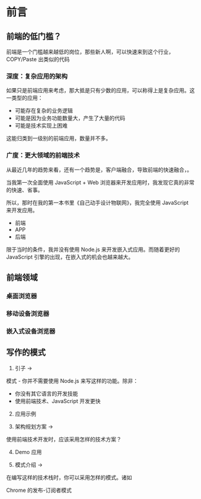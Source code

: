 # 前言

## 前端的低门槛？

前端是一个门槛越来越低的岗位，那些新人啊，可以快速来到这个行业，COPY/Paste 出类似的代码

### 深度：复杂应用的架构

如果只是前端应用来考虑，那大抵是只有少数的应用，可以称得上是复杂应用。这一类型的应用：

 - 可能存在复杂的业务逻辑
 - 可能是因为业务功能数量大，产生了大量的代码
 - 可能是技术实现上困难

这能归类到一级别的前端应用，数量并不多。

### 广度：更大领域的前端技术

从最近几年的趋势来看，还有一个趋势是，客户端融合，导致前端的快速融合，。

当我第一次全面使用 JavaScript + Web 浏览器来开发应用时，我发现它真的非常的快速、省事。

所以，那时在我的第一本书里《自己动手设计物联网》，我完全使用 JavaScript 来开发应用。

 - 前端
 - APP
 - 后端

限于当时的条件，我并没有使用 Node.js 来开发嵌入式应用。而随着更好的 JavaScript 引擎的出现，在嵌入式的机会也越来越大。



## 前端领域

### 桌面浏览器

### 移动设备浏览器

### 嵌入式设备浏览器

## 写作的模式

1. 引子 ->

模式 - 你并不需要使用 Node.js 来写这样的功能。除非：

 -  你没有其它语言的开发技能
 - 使用前端技术、JavaScript 开发更快

2. 应用示例

3. 架构规划方案 ->


使用前端技术开发时，应该采用怎样的技术方案？

4. Demo 应用


5. 模式介绍 ->

在编写这样的技术栈时，你可以采用怎样的模式。诸如

Chrome 的发布-订阅者模式
